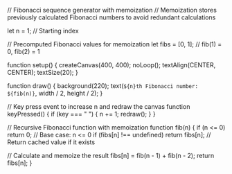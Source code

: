 // Fibonacci sequence generator with memoization
// Memoization stores previously calculated Fibonacci numbers to avoid redundant calculations

let n = 1; // Starting index

// Precomputed Fibonacci values for memoization
let fibs = [0, 1]; // fib(1) = 0, fib(2) = 1

function setup() {
  createCanvas(400, 400);
  noLoop();
  textAlign(CENTER, CENTER);
  textSize(20);
}

function draw() {
  background(220);
  text(`${n}th Fibonacci number: ${fib(n)}`, width / 2, height / 2);
}

// Key press event to increase n and redraw the canvas
function keyPressed() {
  if (key === " ") {
    n += 1;
    redraw();
  }
}

// Recursive Fibonacci function with memoization
function fib(n) {
  if (n <= 0) return 0; // Base case: n <= 0
  if (fibs[n] !== undefined) return fibs[n]; // Return cached value if it exists

  // Calculate and memoize the result
  fibs[n] = fib(n - 1) + fib(n - 2);
  return fibs[n];
}
